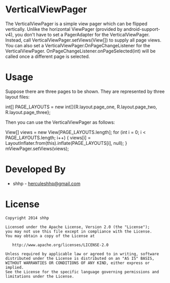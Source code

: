 VerticalViewPager
=================

The VerticalViewPager is a simple view pager which can be flipped vertically. Unlike the horizontal ViewPager (provided by android-support-v4), you don't have to set a PagerAdapter for the VerticalViewPager. Instead, call VerticalViewPager.setViews(View[]) to supply all page views. You can also set a VerticalViewPager.OnPageChangeListener for the VerticalViewPager. OnPageChangeListener.onPageSelected(int) will be called once a different page is selected.

Usage
=====

Suppose there are three pages to be shown. They are represented by three layout files:

 int[] PAGE_LAYOUTS = new int[]{R.layout.page_one, R.layout.page_two, R.layout.page_three};

Then you can use the VerticalViewPager as follows:

 View[] views = new View[PAGE_LAYOUTS.length];
 for (int i = 0; i < PAGE_LAYOUTS.length; i++) {
     views[i] = LayoutInflater.from(this).inflate(PAGE_LAYOUTS[i], null);
 }
 mViewPager.setViews(views);


Developed By
============

* shhp - <herculeshhp@gmail.com>


License
=======

    Copyright 2014 shhp

    Licensed under the Apache License, Version 2.0 (the "License");
    you may not use this file except in compliance with the License.
    You may obtain a copy of the License at

       http://www.apache.org/licenses/LICENSE-2.0

    Unless required by applicable law or agreed to in writing, software
    distributed under the License is distributed on an "AS IS" BASIS,
    WITHOUT WARRANTIES OR CONDITIONS OF ANY KIND, either express or implied.
    See the License for the specific language governing permissions and
    limitations under the License.